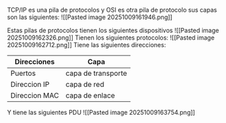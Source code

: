 TCP/IP es una pila de protocolos y OSI es otra pila de protocolo sus capas son las siguientes: 
![[Pasted image 20251009161946.png]]

Estas pilas de protocolos tienen los siguientes dispositivos
		![[Pasted image 20251009162326.png]]
Tienen los siguientes protocolos:
		![[Pasted image 20251009162712.png]]
Tiene las siguientes direcciones:

| Direcciones   | Capa               |
| ------------- | ------------------ |
| Puertos       | capa de transporte |
| Direccion IP  | capa de red        |
| Direccion MAC | capa de enlace     |

Y tiene las siguientes PDU
![[Pasted image 20251009163754.png]]